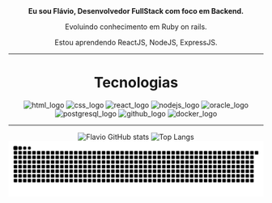 
<body align="center";>
 <div align="center">
  <strong> Eu sou Flávio, Desenvolvedor FullStack com foco em Backend. </strong>
  
  Evoluindo conhecimento em Ruby on rails.
  
  Estou aprendendo ReactJS, NodeJS, ExpressJS.
 </div>
 <hr>
 
 <h1 align="center">Tecnologias</h1>
 
 <div align="center"> 
 
   <img src="https://github.com/user-attachments/assets/aef78b96-916e-42a5-af52-b7b9cba2b988" alt="html_logo" heigth="50px" width="50px">
   <img src="https://github.com/user-attachments/assets/cee3b7a3-b3d8-4d0b-8e1f-53e2e5682d85" alt="css_logo" heigth="50px" width="50px">
   <img src="https://github.com/user-attachments/assets/7b3ebcd5-d98f-4980-8e2c-2648c1642acd" alt="react_logo" heigth="50px" width="50px">
   <img src="https://github.com/user-attachments/assets/c17562ce-5a49-41b7-bfa9-849c123e8e78" alt="nodejs_logo" heigth="50px" width="50px">
   <img src="https://github.com/user-attachments/assets/eea64b4d-d5f1-4aa9-acb5-040bc8956840" alt="oracle_logo" heigth="50px" width="50px">
   <img src="https://github.com/user-attachments/assets/501a164b-2f45-467f-a704-df643502ce11" alt="postgresql_logo" heigth="50px" width="50px">
   <img src="https://github.com/user-attachments/assets/f90012e2-69a1-413b-ad95-80ea1fc23b56" alt="github_logo" heigth="50px" width="50px">
   <img src="https://github.com/user-attachments/assets/acfb55ec-06a7-4868-a059-348e10b3134d" alt="docker_logo" heigth="50px" width="50px">
 
 <hr>
 </div>
 
 <div align="center">
 
 ![Flavio GitHub stats](https://github-readme-stats.vercel.app/api?username=Flavio-LP&show_icons=true&theme=react)
 ![Top Langs](https://github-readme-stats.vercel.app/api/top-langs/?username=Flavio-LP&layout=compact&theme=react)
 ![Snake animation](https://github.com/Flavio-LP/Flavio-LP/blob/output/github-snake-dark.svg)
 
 </div>
<body>     
   
